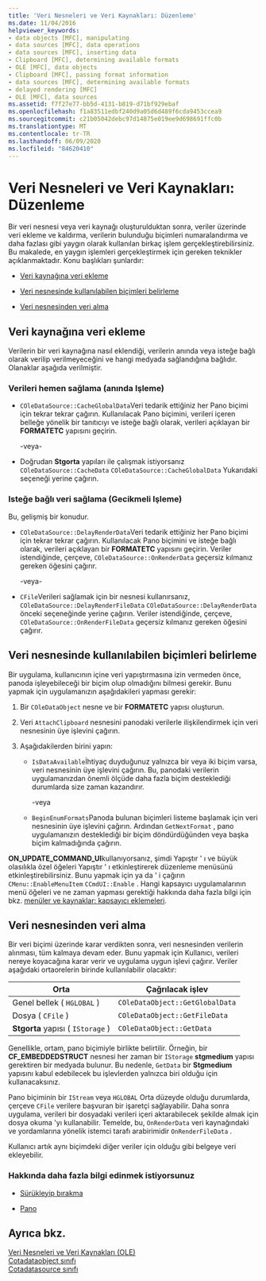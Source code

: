 ```yaml
---
title: 'Veri Nesneleri ve Veri Kaynakları: Düzenleme'
ms.date: 11/04/2016
helpviewer_keywords:
- data objects [MFC], manipulating
- data sources [MFC], data operations
- data sources [MFC], inserting data
- Clipboard [MFC], determining available formats
- OLE [MFC], data objects
- Clipboard [MFC], passing format information
- data sources [MFC], determining available formats
- delayed rendering [MFC]
- OLE [MFC], data sources
ms.assetid: f7f27e77-bb5d-4131-b819-d71bf929ebaf
ms.openlocfilehash: f1a83511edbf240d9a05d6d489f6cda9453ccea9
ms.sourcegitcommit: c21b05042debc97d14875e019ee9d698691ffc0b
ms.translationtype: MT
ms.contentlocale: tr-TR
ms.lasthandoff: 06/09/2020
ms.locfileid: "84620410"
---
```

# <a name="data-objects-and-data-sources-manipulation"></a>Veri Nesneleri ve Veri Kaynakları: Düzenleme

Bir veri nesnesi veya veri kaynağı oluşturulduktan sonra, veriler üzerinde veri ekleme ve kaldırma, verilerin bulunduğu biçimleri numaralandırma ve daha fazlası gibi yaygın olarak kullanılan birkaç işlem gerçekleştirebilirsiniz. Bu makalede, en yaygın işlemleri gerçekleştirmek için gereken teknikler açıklanmaktadır. Konu başlıkları şunlardır:

- [Veri kaynağına veri ekleme](#_core_inserting_data_into_a_data_source)

- [Veri nesnesinde kullanılabilen biçimleri belirleme](#_core_determining_the_formats_available_in_a_data_object)

- [Veri nesnesinden veri alma](#_core_retrieving_data_from_a_data_object)

## <a name="inserting-data-into-a-data-source"></a><a name="_core_inserting_data_into_a_data_source"></a>Veri kaynağına veri ekleme

Verilerin bir veri kaynağına nasıl eklendiği, verilerin anında veya isteğe bağlı olarak verilip verilmeyeceğini ve hangi medyada sağlandığına bağlıdır. Olanaklar aşağıda verilmiştir.

### <a name="supplying-data-immediately-immediate-rendering"></a>Verileri hemen sağlama (anında Işleme)

- `COleDataSource::CacheGlobalData`Veri tedarik ettiğiniz her Pano biçimi için tekrar tekrar çağırın. Kullanılacak Pano biçimini, verileri içeren belleğe yönelik bir tanıtıcıyı ve isteğe bağlı olarak, verileri açıklayan bir **FORMATETC** yapısını geçirin.

     -veya-

- Doğrudan **Stgorta** yapıları ile çalışmak istiyorsanız `COleDataSource::CacheData` `COleDataSource::CacheGlobalData` Yukarıdaki seçeneği yerine çağırın.

### <a name="supplying-data-on-demand-delayed-rendering"></a>Isteğe bağlı veri sağlama (Gecikmeli Işleme)

Bu, gelişmiş bir konudur.

- `COleDataSource::DelayRenderData`Veri tedarik ettiğiniz her Pano biçimi için tekrar tekrar çağırın. Kullanılacak Pano biçimini ve isteğe bağlı olarak, verileri açıklayan bir **FORMATETC** yapısını geçirin. Veriler istendiğinde, çerçeve, `COleDataSource::OnRenderData` geçersiz kılmanız gereken öğesini çağırır.

     -veya-

- `CFile`Verileri sağlamak için bir nesnesi kullanırsanız, `COleDataSource::DelayRenderFileData` `COleDataSource::DelayRenderData` önceki seçeneğinde yerine çağırın. Veriler istendiğinde, çerçeve, `COleDataSource::OnRenderFileData` geçersiz kılmanız gereken öğesini çağırır.

## <a name="determining-the-formats-available-in-a-data-object"></a><a name="_core_determining_the_formats_available_in_a_data_object"></a>Veri nesnesinde kullanılabilen biçimleri belirleme

Bir uygulama, kullanıcının içine veri yapıştırmasına izin vermeden önce, panoda işleyebileceği bir biçim olup olmadığını bilmesi gerekir. Bunu yapmak için uygulamanızın aşağıdakileri yapması gerekir:

1. Bir `COleDataObject` nesne ve bir **FORMATETC** yapısı oluşturun.

1. Veri `AttachClipboard` nesnesini panodaki verilerle ilişkilendirmek için veri nesnesinin üye işlevini çağırın.

1. Aşağıdakilerden birini yapın:

   - `IsDataAvailable`İhtiyaç duyduğunuz yalnızca bir veya iki biçim varsa, veri nesnesinin üye işlevini çağırın. Bu, panodaki verilerin uygulamanızdan önemli ölçüde daha fazla biçim desteklediği durumlarda size zaman kazandırır.

     \-veya

   - `BeginEnumFormats`Panoda bulunan biçimleri listeme başlamak için veri nesnesinin üye işlevini çağırın. Ardından `GetNextFormat` , pano uygulamanızın desteklediği bir biçim döndürdüğünden veya başka biçim kalmadığında çağırın.

**ON_UPDATE_COMMAND_UI**kullanıyorsanız, şimdi Yapıştır ' ı ve büyük olasılıkla özel öğeleri Yapıştır ' ı etkinleştirerek düzenleme menüsünü etkinleştirebilirsiniz. Bunu yapmak için ya da ' i çağırın `CMenu::EnableMenuItem` `CCmdUI::Enable` . Hangi kapsayıcı uygulamalarının menü öğeleri ve ne zaman yapması gerektiği hakkında daha fazla bilgi için bkz. [menüler ve kaynaklar: kapsayıcı eklemeleri](menus-and-resources-container-additions.md).

## <a name="retrieving-data-from-a-data-object"></a><a name="_core_retrieving_data_from_a_data_object"></a>Veri nesnesinden veri alma

Bir veri biçimi üzerinde karar verdikten sonra, veri nesnesinden verilerin alınması, tüm kalmaya devam eder. Bunu yapmak için Kullanıcı, verileri nereye koyacağına karar verir ve uygulama uygun işlevi çağırır. Veriler aşağıdaki ortaorelerin birinde kullanılabilir olacaktır:

|Orta|Çağrılacak işlev|
|------------|----------------------|
|Genel bellek ( `HGLOBAL` )|`COleDataObject::GetGlobalData`|
|Dosya ( `CFile` )|`COleDataObject::GetFileData`|
|**Stgorta** yapısı ( `IStorage` )|`COleDataObject::GetData`|

Genellikle, ortam, pano biçimiyle birlikte belirtilir. Örneğin, bir **CF_EMBEDDEDSTRUCT** nesnesi her zaman bir `IStorage` **stgmedium** yapısı gerektiren bir medyada bulunur. Bu nedenle, `GetData` bir **Stgmedium** yapısını kabul edebilecek bu işlevlerden yalnızca biri olduğu için kullanacaksınız.

Pano biçiminin bir `IStream` veya `HGLOBAL` Orta düzeyde olduğu durumlarda, çerçeve `CFile` verilere başvuran bir işaretçi sağlayabilir. Daha sonra uygulama, verileri bir dosyadaki verileri içeri aktarabilecek şekilde almak için dosya okuma 'yı kullanabilir. Temelde, bu, `OnRenderData` veri kaynağındaki ve yordamlarına yönelik istemci tarafı arabirimidir `OnRenderFileData` .

Kullanıcı artık aynı biçimdeki diğer veriler için olduğu gibi belgeye veri ekleyebilir.

### <a name="what-do-you-want-to-know-more-about"></a>Hakkında daha fazla bilgi edinmek istiyorsunuz

- [Sürükleyip bırakma](drag-and-drop-ole.md)

- [Pano](clipboard.md)

## <a name="see-also"></a>Ayrıca bkz.

[Veri Nesneleri ve Veri Kaynakları (OLE)](data-objects-and-data-sources-ole.md)<br/>
[Cotadataobject sınıfı](reference/coledataobject-class.md)<br/>
[Cotadatasource sınıfı](reference/coledatasource-class.md)
